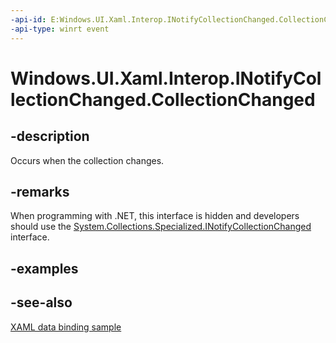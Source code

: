 ```yaml
---
-api-id: E:Windows.UI.Xaml.Interop.INotifyCollectionChanged.CollectionChanged
-api-type: winrt event
---
```


<!-- Event syntax
abstract public event Windows.UI.Xaml.Interop.NotifyCollectionChangedEventHandler CollectionChanged
-->

# Windows.UI.Xaml.Interop.INotifyCollectionChanged.CollectionChanged

## -description
Occurs when the collection changes.

## -remarks
When programming with .NET, this interface is hidden and developers should use the [System.Collections.Specialized.INotifyCollectionChanged](https://docs.microsoft.com/dotnet/api/system.collections.specialized.inotifycollectionchanged?redirectedfrom=MSDN) interface.

## -examples

## -see-also
[XAML data binding sample](https://github.com/Microsoft/Windows-universal-samples/tree/master/Samples/XamlBind)
